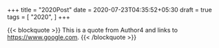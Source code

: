 +++
title = "2020Post"
date = 2020-07-23T04:35:52+05:30
draft = true
tags = [
    "2020",
]
+++

{{< blockquote  >}}
  This is a quote from Author4 and links to https://www.google.com.
{{< /blockquote >}}